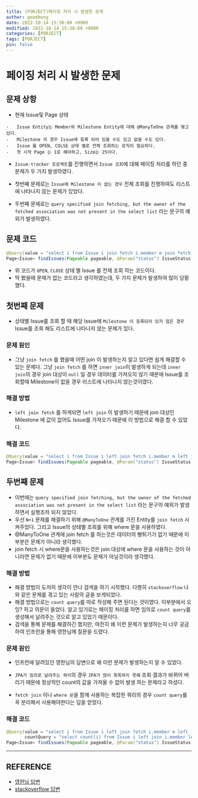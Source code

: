 ```yaml
---
title: (PORJECT)페이징 처리 시 발생한 문제
author: geombong
date: 2022-10-14 15:30:00 +0900
modified: 2022-10-14 15:30:00 +0900
categories: [PORJECT]
tags: [PORJECT]
pin: false
---
```


# 페이징 처리 시 발생한 문제

## 문제 상항

-   현재 Issue및 Page 상태

```
-   Issue Entity는 Member와 Milestone Entity에 대해 @ManyToOne 관계를 맺고 있다.
-	Milestone 의 경우 Issue에 등록 되어 있을 수도 있고 없을 수도 있다.
-   Issue 를 OPEN, COLSE 상태 별로 전체 조회하는 로직이 필요하다.
-   첫 시작 Page 는 1로 해야하고, Size는 25이다.
```

-   `Issue-tracker 프로젝트`를 진행하면서 `Issue 조회`에 대해 페이징 처리를 하던 중 문제가 두 가지 발생하였다.

-   첫번째 문제로는 `Issue에 Milestone 이 없는 경우` 전체 조회를 진행하여도 리스트에 나타나지 않는 문제가 있었다.
-   두번째 문제로는
     `query specified join fetching, but the owner of the fetched association was not present in the select list` 
    라는 문구의 예외가 발생하였다.



## 문제 코드

```java
@Query(value = "select i from Issue i join fetch i.member m join fetch i.milestone mi where i.status = :status")
Page<Issue> findIssues(Pageable pageable, @Param("status") IssueStatus status);
```

-   위 코드가 `OPEN`, `CLOSE` 상태 별 Issue 를 전체 조회 하는 코드이다.
-   딱 봤을때 문제가 없는 코드라고 생각하였는데, 두 가지 문제가 발생하여 많이 당황했다.



## 첫번째 문제

-   상태별 Issue를 조회 할 때 해당 Issue에 `Milestone 이 등록되어 있지 않은 경우` Issue를 조회 해도 리스트에 나타나지 않는 문제가 있다.

### 문제 원인

-   그냥 `join fetch` 를 했을때 어떤 join 이 발생하는지 알고 있다면 쉽게 해결할 수 있는 문제다. 그냥 `join fetch` 를 하면 `inner join`이 발생하게 되는데 `inner join`의 경우 join 대상이 `null` 일 경우 데이터를 가져오지 않기 때문에 Issue를 조회할때 Milestone이 없을 경우 리스트에 나타나지 않는것이였다.

### 해결 방법

-   `left join fetch` 를 하게되면 `left join` 이 발생하기 때문에 join 대상인 Milestone 에 값이 없어도 Issue를 가져오기 때문에 이 방법으로 해결 할 수 있었다.

### 해결 코드

```java
@Query(value = "select i from Issue i left join fetch i.member m left join fetch i.milestone mi where i.status = :status")
Page<Issue> findIssues(Pageable pageable, @Param("status") IssueStatus status);
```



## 두번째 문제

-   이번에는 `query specified join fetching, but the owner of the fetched association was not present in the select list`
    라는 문구의 예외가 발생하면서 실행조차 되지 않았다.
-   우선 `N+1` 문제를 해결하기 위해 `@ManyToOne` 관계를 가진 Entity를 `join fetch` 시켜주었다. 그리고 Issue의 상태별 조회를 위해 where 문을 사용하였다.
-   @ManyToOne 관계에 join fetch 를 하는것은 데이터의 뻥튀기가 없기 때문에 이부분은 문제가 아니라 생각했다.
-   join fetch 시 where문을 사용하는것은 join 대상에 where 문을 사용하는 것이 아니라면 문제가 없기 때문에 이부분도 문제가 아닐것이라 생각했다.

### 해결 방법

-   해결 방법이 도저히 생각이 안나 검색을 하기 시작했다. 다행히 `stackoverflow` 나와 같은 문제를 겪고 있는 사람의 글을 보게되었다.
-   해결 방법으로는 `count query`를 따로 작성해 주면 된다는 것이였다. 이부분에서 오잉? 하고 의문이 들었다. 알고 있기로는 페이징 처리를 하면 임의로 `count query`를 생성해서 날려주는 것으로 알고 있었기 때문이다.
-   검색을 통해 문제를 해결하긴 했지만, 여전히 왜 이런 문제가 발생하는지 너무 궁금하여 인프런을 통해 영한님께 질문을 드렸다.

### 문제 원인

-   인프런에 달려있던 영한님의 답변으로 왜 이런 문제가 발생하는지 알 수 있었다.
-   `JPA가 임의로 날려주는 쿼리`의 경우 `JPA가 많이 똑똑하지 못해` 조회 결과가 바뀌어 버리기 때문에 정상적인 count의 값을 가져올 수 없어 발생 하는 문제라고 하셨다.

-   `fetch join` 이나 `where 문`을 함께 사용하는 복잡한 쿼리의 경우 `count query`를 꼭 분리해서 사용해야한다는 답을 얻었다.

### 해결 코드

```java
@Query(value = "select i from Issue i left join fetch i.member m left join fetch i.milestone mi where i.status = :status",
       countQuery = "select count(i) from Issue i left join i.member left join i.milestone where i.status = :status")
Page<Issue> findIssues(Pageable pageable, @Param("status") IssueStatus status);
```



----

## REFERENCE

-   [영한님 답변](https://www.inflearn.com/questions/62217)
-   [stackoverflow 답변](https://stackoverflow.com/questions/12459779/query-specified-join-fetching-but-the-owner-of-the-fetched-association-was-not])



